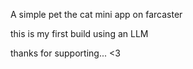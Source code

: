 A simple pet the cat mini app on farcaster

this is my first build using an LLM

thanks for supporting... <3
